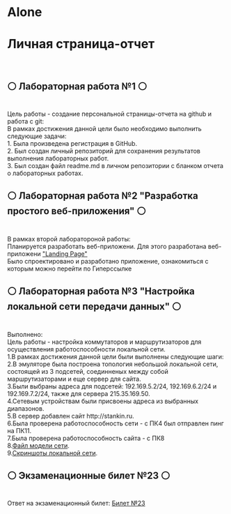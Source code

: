 # Alone


<h1>Личная страница-отчет</h1><br>
<h2>⚪️ Лабораторная работа №1 ⚪️</h2><br>
Цель работы - создание персональной страницы-отчета на github и работа с git:<br>
В рамках достижения данной цели было необходимо выполнить следующие задачи:<br>
1. Была произведена регистрация в GitHub.<br>
2. Был создан личный репозиторий для сохранения результатов выполнения лабораторных работ.<br>
3. Был создан файл readme.md в личном репозитории с бланком отчета о лабораторных работах.<br>
<h2>⚪️ Лабораторная работа №2 "Разработка простого веб-приложения" ⚪️</h2><br>
В рамках второй лаборатороной работы:<br>
Планируется разработать веб-приложени. Для этого разработана веб-приложени <a href="https://umarjonhikmatov.wixsite.com/alone">"Landing Page"</a><br>
Было спроектировано и разработано приложение, ознакомиться с которым можно перейти по Гиперссылке<br>
<h2>⚪️ Лабораторная работа №3 "Настройка локальной сети передачи данных" ⚪️</h2><br>
Выполнено:<br>
Цель работы - настройка коммутаторов и маршрутизаторов для осуществления работоспособности локальной сети.<br>
1.В рамках достижения данной цели были выполнены следующие шаги:<br>
2.В эмуляторе была построена топология небольшой локальной сети, состоящей из 3 подсетей, соединненых между собой маршрутизаторами и еще сервер для сайта.<br>
3.Были выбраны адреса для подсетей: 192.169.5.2/24, 192.169.6.2/24 и 192.169.7.2/24, также для сервера 215.35.169.50.<br>
4.Сетевым устройствам были присвоены адреса из выбранных диапазонов.<br>
5.В сервер добавлен сайт http://stankin.ru.<br>
6.Была проверена работоспособность сети - с ПК4 был отправлен пинг на ПК11.<br>
7.Была проверена работоспособность сайта - с ПК8<br>
8.<a href="https://github.com/Umarjon096/Alone/blob/main/Xikmatov U.pkt">Файл модели сети</a>.<br>
9.<a href="https://github.com/Umarjon096/Alone/tree/main/Screens">Скриншоты локальной сети</a>.<br>
<h2>⚪️ Экзаменационные билет №23 ⚪️</h2><br>
Ответ на экзаменационный билет: <a href="https://github.com/Umarjon096/Alone/blob/main/Xikmatov U.docx">Билет №23</a><br>

